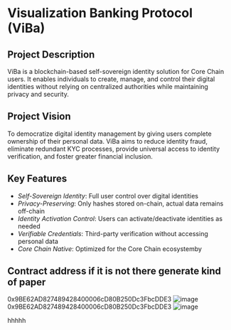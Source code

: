 # Visualization Banking Protocol (ViBa)

## Project Description
ViBa is a blockchain-based self-sovereign identity solution for Core Chain users. It enables individuals to create, manage, and control their digital identities without relying on centralized authorities while maintaining privacy and security.

## Project Vision
To democratize digital identity management by giving users complete ownership of their personal data. ViBa aims to reduce identity fraud, eliminate redundant KYC processes, provide universal access to identity verification, and foster greater financial inclusion.

## Key Features
- *Self-Sovereign Identity*: Full user control over digital identities
- *Privacy-Preserving*: Only hashes stored on-chain, actual data remains off-chain
- *Identity Activation Control*: Users can activate/deactivate identities as needed
- *Verifiable Credentials*: Third-party verification without accessing personal data
- *Core Chain Native*: Optimized for the Core Chain ecosystemby 
## Contract address if it is not there generate kind of paper
0x9BE62AD827489428400006cD80B250Dc3FbcDDE3
![image](https://github.com/user-attachments/assets/8dc6a93e-f0a6-49cc-83b6-e2b8e81c48ca)0x9BE62AD827489428400006cD80B250Dc3FbcDDE3
![image](https://github.com/user-attachments/assets/8dc6a93e-f0a6-49cc-83b6-e2b8e81c48ca)

hhhhh
